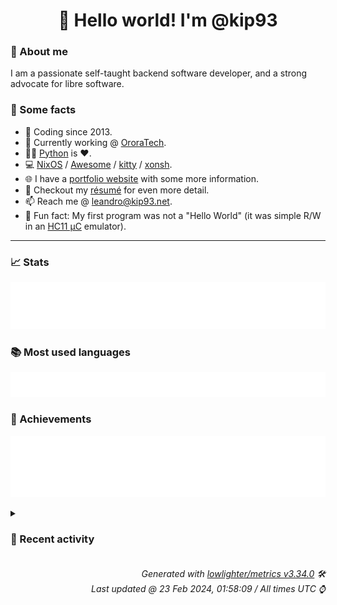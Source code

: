 <!-- README template, populated using this action:
     https://github.com/kip93/kip93/blob/main/.github/workflows/readme.yml. -->

<h1 align="center">👋 Hello world! I'm @kip93</h1> <!-- LOGIN => username -->

### 👤 About me

I am a passionate self-taught backend software developer, and a strong advocate for libre software.


### 💬 Some facts

* 📅 Coding since 2013.
* 💼 Currently working @ [OroraTech](https://ororatech.com/).
* 👨‍💻 [Python](https://github.com/search?q=user%3Akip93&l=python) is ❤️. <!-- LOGIN => username -->
* 💻 [NixOS](https://github.com/NixOS/) /
     [Awesome](https://github.com/awesomeWM/) /
     [kitty](https://github.com/kovidgoyal/kitty/) /
     [xonsh](https://github.com/xonsh/).
* 🌐 I have a [portfolio website](https://kip93.net/) with some more information.
* 📝 Checkout my [résumé](https://kip93.net/resume/) for even more detail.
* 📫 Reach me @ [leandro@kip93.net](mailto:leandro@kip93.net).
* 🎲 Fun fact: My first program was not a "Hello World" (it was simple R/W in an [HC11 µC](https://en.wikipedia.org/wiki/68HC11) emulator).


-----------------------------------------------------------------------------------------------------------------------


### 📈 Stats

![](./stats.svg)


### 📚 Most used languages <!-- by percentage, in decreasing order -->

![](./languages.svg)


### 🏅 Achievements

![](./achievements.svg)


<details> <!-- Last activity -->
<!-- Almost verbatim copy of https://github.com/lowlighter/metrics/blob/latest/source/templates/markdown/partials/activity.ejs, but restructured to be foldable. -->
<summary><h3>📰 Recent activity</h3></summary>

* 💬 Commented on [#11 logo](https://github.com/flakestry/flakestry.dev/issues/11) from [flakestry/flakestry.dev](https://github.com/flakestry/flakestry.dev)
  * *On 18 Feb 2024, 15:41:54*
* 💬 Commented on [#11 logo](https://github.com/flakestry/flakestry.dev/issues/11) from [flakestry/flakestry.dev](https://github.com/flakestry/flakestry.dev)
  * *On 18 Feb 2024, 15:39:36*
* 💬 Commented on [#11 logo](https://github.com/flakestry/flakestry.dev/issues/11) from [flakestry/flakestry.dev](https://github.com/flakestry/flakestry.dev)
  * *On 18 Feb 2024, 15:35:55*
  * *On 18 Feb 2024, 12:48:56*
</details>


<h6 align="right"><em>
    Generated with <a href="https://github.com/lowlighter/metrics/tree/latest/">lowlighter/metrics v3.34.0</a> 🛠️<br> <!-- VERSION => MAJOR.minor.patch -->
    Last updated @ 23 Feb 2024, 01:58:09 / All times UTC ⌚ <!-- meta.generated => DD/MM/YYYY, hh:mm -->
</em></h6>
